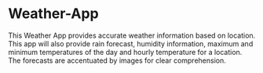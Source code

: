 # Weather-App
This Weather App provides accurate weather information based on location. 
This app will also provide rain forecast, humidity information, maximum and minimum temperatures of the day and hourly temperature for a location.
The forecasts are accentuated by images for clear comprehension.
